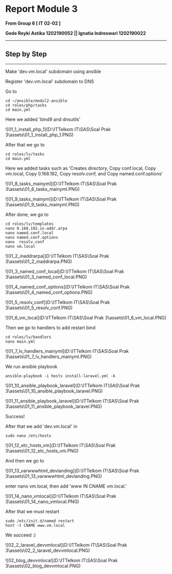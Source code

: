 # Report Module 3

**From Group 6 [ IT 02-02 ]**

**Gede Reyki Astika   1202190052 || Ignatia Indreswari  1202190022**

------

## Step by Step

------

Make 'dev.vm.local' subdomain using ansible

Register 'dev.vm.local' subdomain to DNS

Go to

```
cd ~/ansible/modul2-ansible
cd roles/php/tasks
cd main.yml
```

Here we added 'bind9 and dnsutils'

![01_1_install_php_1](D:\ITTelkom IT\SAS\Soal Prak 3\assets\01_1_install_php_1.PNG)

After that we go to

```
cd roles/lv/tasks
cd main.yml
```

Here we added tasks such as  'Creates directory, Copy conf.local, Copy vm.local, Copy 0.168.192, Copy resolv.conf, and Copy named.conf.options'

![01_8_tasks_mainyml](D:\ITTelkom IT\SAS\Soal Prak 3\assets\01_8_tasks_mainyml.PNG)

![01_9_tasks_mainyml](D:\ITTelkom IT\SAS\Soal Prak 3\assets\01_9_tasks_mainyml.PNG)

After done, we go to

```
cd roles/lv/templates
nano 0.168.192.in-addr.arpa
nano named.conf.local
nano named.conf.options
nano  resolv.conf
nano vm.local
```

![01_2_inaddrarpa](D:\ITTelkom IT\SAS\Soal Prak 3\assets\01_2_inaddrarpa.PNG)

![01_3_named_conf_local](D:\ITTelkom IT\SAS\Soal Prak 3\assets\01_3_named_conf_local.PNG)

![01_4_named_conf_options](D:\ITTelkom IT\SAS\Soal Prak 3\assets\01_4_named_conf_options.PNG)

![01_5_resolv_conf](D:\ITTelkom IT\SAS\Soal Prak 3\assets\01_5_resolv_conf.PNG)

![01_6_vm_local](D:\ITTelkom IT\SAS\Soal Prak 3\assets\01_6_vm_local.PNG)

Then we go to handlers to add restart bind

```
cd roles/lv/handlers
nano main.yml
```

![01_7_lv_handlers_mainyml](D:\ITTelkom IT\SAS\Soal Prak 3\assets\01_7_lv_handlers_mainyml.PNG)

We run ansible playbook

```
ansible-playbook -i hosts install-laravel.yml -k
```

![01_10_ansible_playbook_laravel](D:\ITTelkom IT\SAS\Soal Prak 3\assets\01_10_ansible_playbook_laravel.PNG)

![01_11_ansible_playbook_laravel](D:\ITTelkom IT\SAS\Soal Prak 3\assets\01_11_ansible_playbook_laravel.PNG)

Success!

After that we add 'dev.vm.local' in

```
sudo nano /etc/hosts
```

![01_12_etc_hosts_vm](D:\ITTelkom IT\SAS\Soal Prak 3\assets\01_12_etc_hosts_vm.PNG)

And then we go to

![01_13_varwwwhtml_devlanding](D:\ITTelkom IT\SAS\Soal Prak 3\assets\01_13_varwwwhtml_devlanding.PNG)

enter nano vm.local, then add 'www IN CNAME vm.local.'

![01_14_nano_vmlocal](D:\ITTelkom IT\SAS\Soal Prak 3\assets\01_14_nano_vmlocal.PNG)

After that we must restart

```
sudo /etc/init.d/named restart
host -t CNAME www.vm.local
```

We succeed :)

![02_2_laravel_devvmlocal](D:\ITTelkom IT\SAS\Soal Prak 3\assets\02_2_laravel_devvmlocal.PNG)

![02_blog_devvmlocal](D:\ITTelkom IT\SAS\Soal Prak 3\assets\02_blog_devvmlocal.PNG)

